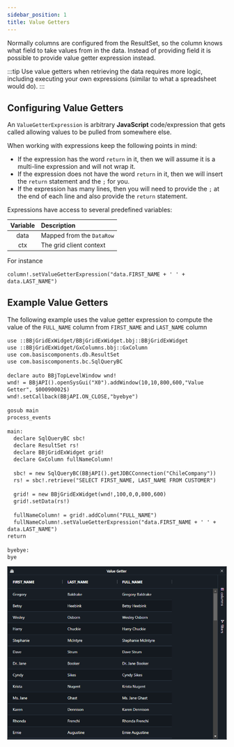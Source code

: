 ```yaml
---
sidebar_position: 1
title: Value Getters
---
```


Normally columns are configured from the ResultSet, so the column knows what field to take values from in the data. Instead of providing field it is possible to provide value getter expression instead.

:::tip
Use value getters when retrieving the data requires more logic, including executing your own expressions (similar to what a spreadsheet would do).
:::

## Configuring Value Getters

An `ValueGetterExpression` is arbitrary **JavaScript** code/expression that gets called allowing values to be pulled from somewhere else.

When working with expressions keep the following points in mind:

* If the expression has the word `return` in it, then we will assume it is a multi-line expression and will not wrap it.
* If the expression does not have the word `return` in it, then we will insert the `return` statement and the `;` for you.
* If the expression has many lines, then you will need to provide the `;` at the end of each line and also provide the `return` statement.

Expressions have access to several predefined variables:

| **Variable** 	| **Description**                                               	|
|:--------------:	|:---------------------------------------------------------------	|
|  data        	|  Mapped from the `DataRow`                                      	|
|  ctx         	|  The grid client context                                      	|

For instance 

```bbj
column!.setValueGetterExpression("data.FIRST_NAME + ' ' + data.LAST_NAME")
```

## Example Value Getters

The following example uses the value getter expression to compute the value of the `FULL_NAME` column
from `FIRST_NAME` and `LAST_NAME` column

```bbj showLineNumbers
use ::BBjGridExWidget/BBjGridExWidget.bbj::BBjGridExWidget
use ::BBjGridExWidget/GxColumns.bbj::GxColumn
use com.basiscomponents.db.ResultSet
use com.basiscomponents.bc.SqlQueryBC

declare auto BBjTopLevelWindow wnd!
wnd! = BBjAPI().openSysGui("X0").addWindow(10,10,800,600,"Value Getter", $00090002$)
wnd!.setCallback(BBjAPI.ON_CLOSE,"byebye")

gosub main
process_events

main:
  declare SqlQueryBC sbc!
  declare ResultSet rs!
  declare BBjGridExWidget grid!
  declare GxColumn fullNameColumn!

  sbc! = new SqlQueryBC(BBjAPI().getJDBCConnection("ChileCompany"))
  rs! = sbc!.retrieve("SELECT FIRST_NAME, LAST_NAME FROM CUSTOMER")
  
  grid! = new BBjGridExWidget(wnd!,100,0,0,800,600)
  grid!.setData(rs!)
  
  fullNameColumn! = grid!.addColumn("FULL_NAME")
  fullNameColumn!.setValueGetterExpression("data.FIRST_NAME + ' ' + data.LAST_NAME")
return

byebye:
bye
```

![BBjGridExWidget - Value Getters](./assets/value-getter.png)